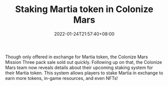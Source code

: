 ﻿---
title: "Staking Martia token in Colonize Mars"
date: 2022-01-24T21:57:40+08:00
lastmod: 2022-01-24T16:45:40+08:00
draft: false
authors: ["Amaryllis"]
description: "Though only offered in exchange for Martia token, the Colonize Mars Mission Three pack sale sold out quickly. Following up on that, the Colonize Mars team now reveals details about their upcoming staking system for their Martia token. This system allows players to stake Martia in exchange to earn more tokens, in-game resources, and even NFTs!"
featuredImage: "staking-martia-token-in-colonize-mars.png"
tags: ["Virtual World","Play to Earn"]
categories: ["news"]
news: ["Virtual World"]
weight: 
lightgallery: true
pinned: false
recommend: false
recommend1: false
---

Though only offered in exchange for Martia token, the Colonize Mars Mission Three pack sale sold out quickly. Following up on that, the Colonize Mars team now reveals details about their upcoming staking system for their Martia token. This system allows players to stake Martia in exchange to earn more tokens, in-game resources, and even NFTs!

<!--more-->

